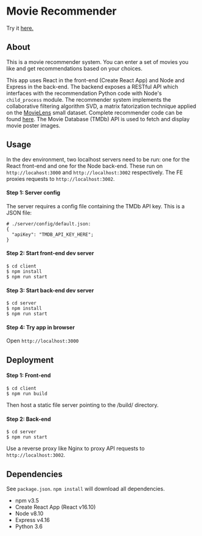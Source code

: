 # Movie Recommender

Try it [here.](https://robbypark.com/movies/)

## About

This is a movie recommender system. You can enter a set of movies you like and get recommendations based on your choices.

This app uses React in the front-end (Create React App) and Node and Express in the back-end. The backend exposes a RESTful API which interfaces with the recommendation Python code with Node's `child_process` module. The recommender system implements the collaborative filtering algorithm SVD, a matrix fatorization technique applied on the [MovieLens](https://grouplens.org/datasets/movielens/) small dataset. Complete recommender code can be found [here](https://github.com/robbypark/171_movie_recommendation). The Movie Database (TMDb) API is used to fetch and display movie poster images. 

## Usage

In the dev environment, two localhost servers need to be run: one for the React front-end and one for the Node back-end. These run on `http://locahost:3000` and `http://localhost:3002` respectively. The FE proxies requests to `http://localhost:3002`.

#### Step 1: Server config

The server requires a config file containing the TMDb API key.  This is a JSON file:

```
# ./server/config/default.json:
{
  "apiKey": "TMDB_API_KEY_HERE";
}
```

#### Step 2: Start front-end dev server

```
$ cd client
$ npm install
$ npm run start
```

#### Step 3: Start back-end dev server

```
$ cd server
$ npm install
$ npm run start
```

#### Step 4: Try app in browser

Open `http://localhost:3000`


## Deployment

#### Step 1: Front-end

```
$ cd client
$ npm run build
```

Then host a static file server pointing to the /build/ directory.

#### Step 2: Back-end

```
$ cd server
$ npm run start
```
Use a reverse proxy like Nginx to proxy API requests to `http://localhost:3002`.


## Dependencies

See `package.json`. `npm install` will download all dependencies.

* npm v3.5
* Create React App (React v16.10)
* Node v8.10
* Express v4.16
* Python 3.6
